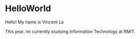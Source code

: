 # HelloWorld
</font> Hello! My name is Vincent La </font>
</p>This year, im currently studying Information Technology at RMIT.
 </p>
